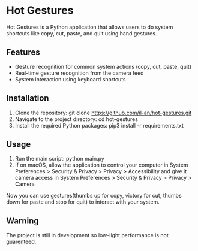 # Hot Gestures

Hot Gestures is a Python application that allows users to do system shortcuts like copy, cut, paste, and quit using hand gestures.

## Features

- Gesture recognition for common system actions (copy, cut, paste, quit)
- Real-time gesture recognition from the camera feed
- System interaction using keyboard shortcuts

## Installation

1. Clone the repository: git clone https://github.com/il-an/hot-gestures.git
2. Navigate to the project directory: cd hot-gestures
3. Install the required Python packages: pip3 install -r requirements.txt

## Usage

1. Run the main script: python main.py
2. If on macOS, allow the application to control your computer in System Preferences > Security & Privacy > Privacy > Accessibility and give it camera access in System Preferences > Security & Privacy > Privacy > Camera

Now you can use gestures(thumbs up for copy, victory for cut, thumbs down for paste and stop for quit) to interact with your system.

## Warning

The project is still in development so low-light performance is not guarenteed.